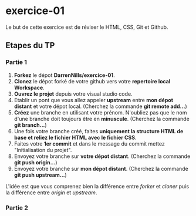 # exercice-01
Le but de cette exercice est de réviser le HTML, CSS, Git et Github.


## Etapes du TP
### Partie 1
1. **Forkez** le dépot **DarrenNills/exercice-01**.
2. **Clonez** le dépot forké de votre github vers votre **repertoire local Workspace**.
3. **Ouvrez le projet** depuis votre visual studio code.
4. Etablir un pont que vous allez appeler **upstream** entre **mon dépot distant** et votre dépot local. (Cherchez la commande **git remote add...**)
5. **Créez** une branche en utilisant votre prénom. N'oubliez pas que le nom d'une branche doit toujours être en **minuscule**. (Cherchez la commande **git branch...**)
6. Une fois votre branche créé, faites **uniquement la structure HTML de base et reliez le fichier HTML avec le fichier CSS**.
7. Faites votre **1er commit** et dans le message du commit mettez "Initialisation du projet".
8. Envoyez votre branche sur **votre dépot distant**. (Cherchez la commande **git push origin...**)
9. Envoyez votre branche sur **mon dépot distant**. (Cherchez la commande **git push upstream...**)

L'idée est que vous comprenez bien la différence entre *forker* et *cloner* puis la différence entre *origin* et  *upstream*.

### Partie 2

